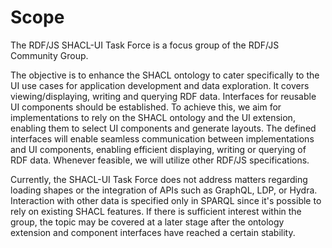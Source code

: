 # Scope

The RDF/JS SHACL-UI Task Force is a focus group of the RDF/JS Community Group.

The objective is to enhance the SHACL ontology to cater specifically to the UI use cases for application development and data exploration.
It covers viewing/displaying, writing and querying RDF data.
Interfaces for reusable UI components should be established.
To achieve this, we aim for implementations to rely on the SHACL ontology and the UI extension, enabling them to select UI components and generate layouts.
The defined interfaces will enable seamless communication between implementations and UI components, enabling efficient displaying, writing or querying of RDF data.
Whenever feasible, we will utilize other RDF/JS specifications.

Currently, the SHACL-UI Task Force does not address matters regarding loading shapes or the integration of APIs such as GraphQL, LDP, or Hydra.
Interaction with other data is specified only in SPARQL since it's possible to rely on existing SHACL features.
If there is sufficient interest within the group, the topic may be covered at a later stage after the ontology extension and component interfaces have reached a certain stability.

